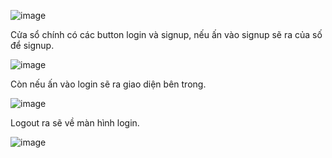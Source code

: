 

![image](https://user-images.githubusercontent.com/84316258/181816261-57aec8a8-cc72-4f8c-a28d-24ca67784a59.png)

Cửa sổ chính có các button login và signup, nếu ấn vào signup sẽ ra của số để signup.

![image](https://user-images.githubusercontent.com/84316258/181816334-4875a4cf-f7ec-446a-b10d-31951e222705.png)

Còn nếu ấn vào login sẽ ra giao diện bên trong.

![image](https://user-images.githubusercontent.com/84316258/181816366-9217f496-9034-4b41-8c13-b83b639054d0.png)

Logout ra sẽ về màn hình login.

![image](https://user-images.githubusercontent.com/84316258/181816391-dcf5b604-21b8-46ec-9c03-fbf2b8580e93.png)
